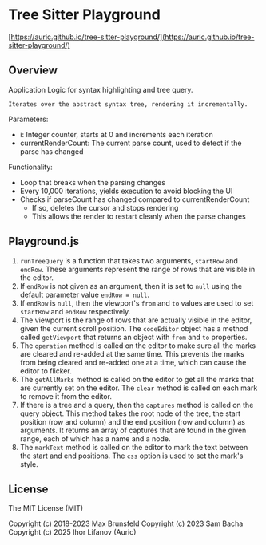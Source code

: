 # Tree Sitter Playground

[https://auric.github.io/tree-sitter-playground/](https://auric.github.io/tree-sitter-playground/)

## Overview

Application Logic for syntax highlighting and tree query.

    Iterates over the abstract syntax tree, rendering it incrementally.

Parameters:

- i: Integer counter, starts at 0 and increments each iteration
- currentRenderCount: The current parse count, used to detect if the parse has changed

Functionality:

- Loop that breaks when the parsing changes
- Every 10,000 iterations, yields execution to avoid blocking the UI
- Checks if parseCount has changed compared to currentRenderCount
  - If so, deletes the cursor and stops rendering
  - This allows the render to restart cleanly when the parse changes

## Playground.js

1. `runTreeQuery` is a function that takes two arguments, `startRow` and `endRow`. These arguments represent the range of rows that are visible in the editor.
2. If `endRow` is not given as an argument, then it is set to `null` using the default parameter value `endRow = null`.
3. If `endRow` is `null`, then the viewport's `from` and `to` values are used to set `startRow` and `endRow` respectively.
4. The viewport is the range of rows that are actually visible in the editor, given the current scroll position. The `codeEditor` object has a method called `getViewport` that returns an object with `from` and `to` properties.
5. The `operation` method is called on the editor to make sure all the marks are cleared and re-added at the same time. This prevents the marks from being cleared and re-added one at a time, which can cause the editor to flicker.
6. The `getAllMarks` method is called on the editor to get all the marks that are currently set on the editor. The `clear` method is called on each mark to remove it from the editor.
7. If there is a tree and a query, then the `captures` method is called on the query object. This method takes the root node of the tree, the start position (row and column) and the end position (row and column) as arguments. It returns an array of captures that are found in the given range, each of which has a name and a node.
8. The `markText` method is called on the editor to mark the text between the start and end positions. The `css` option is used to set the mark's style.

## License

The MIT License (MIT)

Copyright (c) 2018-2023 Max Brunsfeld
Copyright (c) 2023 Sam Bacha
Copyright (c) 2025 Ihor Lifanov (Auric)
